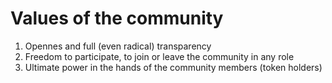 # Values of the community

1. Opennes and full (even radical) transparency
2. Freedom to participate, to join or leave the community in any role
3. Ultimate power in the hands of the community members (token holders)
